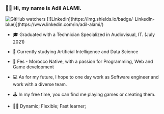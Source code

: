### 👋🏽 Hi, my name is Adil ALAMI.

<img alt="GitHub watchers" src="https://img.shields.io/github/watchers/aeidle/Adil-Alami?style=social">
[![Linkedin](https://img.shields.io/badge/-LinkedIn-blue)](https://www.linkedin.com/in/adil-alami/)

* 🎓 Graduated with a Technician Specialized in Audiovisual, IT. (July 2021)

* 🤖 Currently studying Artificial Intelligence and Data Science

* 🌇 Fes - Morocco Native, with a passion for Programming, Web and Game development

* 💻 As for my future, I hope to one day work as Software engineer and work with a diverse team.

* 🕹 In my free time, you can find me playing games or creating them.

* 💪🏽 Dynamic; Flexible; Fast learner;



[Linkedin]: https://www.linkedin.com/in/adil-alami/
[Instagram]: https://www.instagram.com/aeidle.me/
[Facebook]: https://www.facebook.com/kharachobaka/
